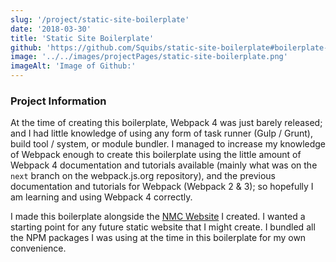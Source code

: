 ```yaml
---
slug: '/project/static-site-boilerplate'
date: '2018-03-30'
title: 'Static Site Boilerplate'
github: 'https://github.com/Squibs/static-site-boilerplate#boilerplate-for-static-websites'
image: '../../images/projectPages/static-site-boilerplate.png'
imageAlt: 'Image of Github:'
---
```


### Project Information

At the time of creating this boilerplate, Webpack 4 was just barely released; and I had little knowledge of using any form of task runner (Gulp / Grunt), build tool / system, or module bundler. I managed to increase my knowledge of Webpack enough to create this boilerplate using the little amount of Webpack 4 documentation and tutorials available (mainly what was on the `next` branch on the webpack.js.org repository), and the previous documentation and tutorials for Webpack (Webpack 2 & 3); so hopefully I am learning and using Webpack 4 correctly.

I made this boilerplate alongside the [NMC Website](/project/nmc-janitorial) I created. I wanted a starting point for any future static website that I might create. I bundled all the NPM packages I was using at the time in this boilerplate for my own convenience.
